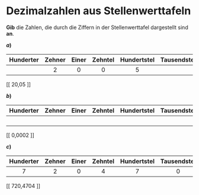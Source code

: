 <!--
version:  0.0.1

language: de

@style
input {
    text-align: center;
}

.flex-container {
    display: flex;
    flex-wrap: wrap;
    align-items: stretch;
    gap: 20px;
}

.flex-child {
    flex: 1;
    min-width: 350px;
    margin-right: 20px;
}

@media (max-width: 400px) {
    .flex-child {
        flex: 100%;
        margin-right: 0;
    }
}
@end

formula: \carry   \textcolor{red}{\scriptsize #1}
formula: \digit   \rlap{\carry{#1}}\phantom{#2}#2
formula: \permil  \text{‰}

import: https://raw.githubusercontent.com/LiaTemplates/Tikz-Jax/main/README.md

script: https://cdn.jsdelivr.net/gh/LiaTemplates/Tikz-Jax@main/dist/index.js


tags: Vokabeln,, Dezimalzahlen, Zahlenverständnis, sehr leicht, sehr niedrig, Angeben

comment: Schreibe aus der Stellenwerttafel die Zahl nieder.

author: Martin Lommatzsch

-->




# Dezimalzahlen aus Stellenwerttafeln

**Gib** die Zahlen, die durch die Ziffern in der Stellenwerttafel dargestellt sind **an**.





__$a)\;\;$__ 

<!-- data-type="none" -->
|  Hunderter  |  Zehner  |   Einer   |  Zehntel   |  Hundertstel |  Tausendstel   |  Zehntausendstel  |
| :---------: | :------: | :-------: | :--------: | :----------: | :------------: | :---------------: |
|             |    2     |    0      |    0       |       5      |                |                   |


 [[  20,05     ]]


__$b)\;\;$__ 

<!-- data-type="none" -->
|  Hunderter  |  Zehner  |   Einer   |  Zehntel   |  Hundertstel |  Tausendstel   |  Zehntausendstel  |
| :---------: | :------: | :-------: | :--------: | :----------: | :------------: | :---------------: |
|             |          |           |            |              |                |         2         |


 [[   0,0002   ]]


__$c)\;\;$__ 

<!-- data-type="none" -->
|  Hunderter  |  Zehner  |   Einer   |  Zehntel   |  Hundertstel |  Tausendstel   |  Zehntausendstel  |
| :---------: | :------: | :-------: | :--------: | :----------: | :------------: | :---------------: |
|      7      |    2     |    0      |    4       |       7      |        0       |         4         |


 [[  720,4704  ]]









